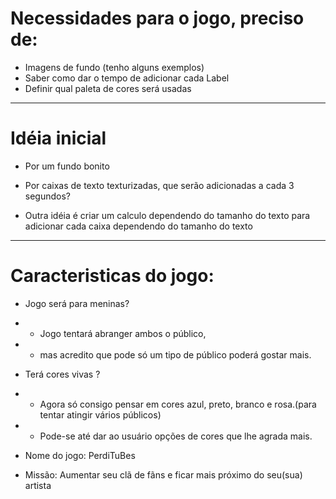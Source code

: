# Necessidades para o jogo, preciso de:

* Imagens de fundo (tenho alguns exemplos)
* Saber como dar o tempo de adicionar cada Label
* Definir qual paleta de cores será usadas

-------------------------------------
# Idéia inicial 
* Por um fundo bonito
* Por caixas de texto texturizadas, que serão adicionadas a cada 3 segundos?

* Outra idéia é criar um calculo dependendo do tamanho do texto para adicionar cada caixa dependendo
do tamanho do texto
--------------------------------------

# Caracteristicas do jogo:

* Jogo será para meninas?
* - Jogo tentará abranger ambos o público,
* - mas acredito que pode só um tipo de público poderá gostar mais.
* Terá cores vivas ?
* - Agora só consigo pensar em cores azul, preto, branco e rosa.(para tentar atingir vários públicos)

* - Pode-se até dar ao usuário opções de cores que lhe agrada mais.

* Nome do jogo: PerdiTuBes

* Missão: Aumentar seu clã de fãns e ficar mais próximo do seu(sua) artista
